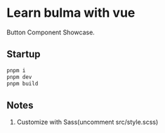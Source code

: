# Learn bulma with vue

Button Component Showcase.

## Startup
```bash
pnpm i
pnpm dev
pnpm build
```

## Notes
1. Customize with Sass(uncomment src/style.scss)
